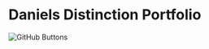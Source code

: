 # Daniels Distinction Portfolio

![GitHub Buttons](https://user-images.githubusercontent.com/91146906/152057086-6160c026-4a7b-4e05-bd74-d52648b8af92.png)
